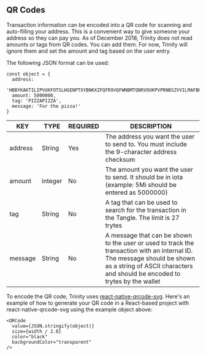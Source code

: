 ## QR Codes

Transaction information can be encoded into a QR code for scanning and auto-filling your address.  This is a convenient way to give someone your address so they can pay you.  As of December 2018, Trinity does not read amounts or tags from QR codes.  You can add them.  For now, Trinity will ignore them and set the amount and tag based on the user entry.

The following JSON format can be used:

```
const object = {
  address:
    'HBBYKAKTILIPVUKFOTSLHGENPTXYBNKXZFQFR9VQFWNBMTQNRVOUKPVPRNBSZVVILMAFBKOTBLGLWLOHQHUSQBCKVW',
  amount: 5000000,
  tag: 'PIZZAPIZZA',
  message: 'For the pizza!'
}
```

|KEY|TYPE|REQUIRED|DESCRIPTION|
|---|----|-----|-----------|
|address|	String|	Yes|	The address you want the user to send to. You must include the 9-character address checksum|
|amount| integer|	No|	The amount you want the user to send. It should be in iota (example: 5Mi should be entered as 5000000)|
|tag|	String|	No|	A tag that can be used to search for the transaction in the Tangle. The limit is 27 trytes|
|message|	String|	No|	A message that can be shown to the user or used to track the transaction with an internal ID. The message should be shown as a string of ASCII characters and should be encoded to trytes by the wallet|

To encode the QR code, Trinity uses [react-native-qrcode-svg](https://github.com/awesomejerry/react-native-qrcode-svg). Here's an example of how to generate your QR code in a React-based project with react-native-qrcode-svg using the example object above:

```
<QRCode
  value={JSON.stringify(object)}
  size={width / 2.8}
  color="black"
  backgroundColor="transparent"
/>
```
